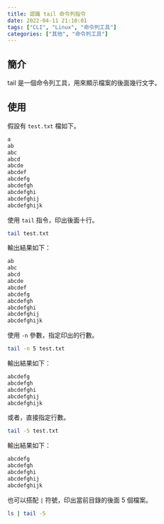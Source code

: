 ```yaml
---
title: 認識 tail 命令列指令
date: 2022-04-11 21:10:01
tags: ["CLI", "Linux", "命令列工具"]
categories: ["其他", "命令列工具"]
---
```


## 簡介

tail 是一個命令列工具，用來顯示檔案的後面幾行文字。

## 使用

假設有 `test.txt` 檔如下。

```txt
a
ab
abc
abcd
abcde
abcdef
abcdefg
abcdefgh
abcdefghi
abcdefghij
abcdefghijk
```

使用 `tail` 指令，印出後面十行。

```bash
tail test.txt
```

輸出結果如下：

```txt
ab
abc
abcd
abcde
abcdef
abcdefg
abcdefgh
abcdefghi
abcdefghij
abcdefghijk
```

使用 `-n` 參數，指定印出的行數。

```bash
tail -n 5 test.txt
```

輸出結果如下：

```txt
abcdefg
abcdefgh
abcdefghi
abcdefghij
abcdefghijk
```

或者，直接指定行數。

```bash
tail -5 test.txt
```

輸出結果如下：

```txt
abcdefg
abcdefgh
abcdefghi
abcdefghij
abcdefghijk
```

也可以搭配 `|` 符號，印出當前目錄的後面 5 個檔案。

```bash
ls | tail -5
```
